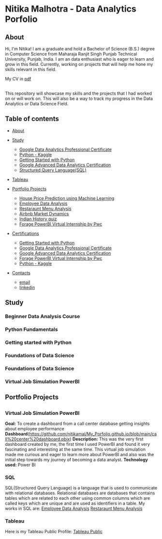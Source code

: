 # Nitika Malhotra - Data Analytics Porfolio

## About
Hi, I'm Nitika! I am a graduate and hold a Bachelor of Science (B.S.) degree in Computer Science from Maharaja Ranjit Singh Punjab Technical University, Punjab, India.
I am an data enthusiast who is eager to learn and grow in this field.
Currently, working on projects that will help me hone my skills relevant in this field.

My CV in [pdf]()

<br>
This repository will showcase my skills and the projects that I had worked on or will work on.
This will also be a way to track my progress in the Data Analytics or Data Science Field.
<br>

## Table of contents
- [About](https://github.com/nitikamal/My_Porfolio.github.io/edit/main/README.md#about)
- [Study](#Study)
  - [Google Data Analytics Professional Certificate](https://github.com/nitikamal/My_Porfolio.github.io/edit/main/README.md#Beginner-data-analysis-course)
  - [Python - Kaggle](https://github.com/nitikamal/My_Porfolio.github.io/edit/main/README.md#Python-fundamentals)
  - [Getting Started with Python](https://github.com/nitikamal/My_Porfolio.github.io/edit/main/README.md#Getting-started-with-Python)
  - [Google Advanced Data Analytics Certification](https://github.com/nitikamal/My_Porfolio.github.io/edit/main/README.md#Foundations-of-Data-Science)
  - [Structured Query Language(SQL)](https://github.com/nitikamal/My_Porfolio.github.io/edit/main/README.md#SQL)
  
  
- [Tableau](https://github.com/nitikamal/My_Porfolio.github.io/edit/main/README.md#Tableau)
- [Portfolio Projects](#Projects)
  - [House Price Prediction using Machine Learning](https://github.com/nitikamal/House-Price-Prediction-using-ML)
  - [Employee Data Analysis](https://github.com/nitikamal/Employee-Data)
  - [Restaraunt Menu Analysis](https://github.com/nitikamal/restaurant-analysis)
  - [Airbnb Market Dynamics](https://github.com/nitikamal/Airbnb-Market-dynamics)
  - [Indian History quiz](https://github.com/nitikamal/Quiz_App)
  - [Forage PowerBI Virtual Internship by Pwc](https://github.com/nitikamal/My_Porfolio.github.io/edit/main/README.md#Virtual-Job-Simulation-PowerBI)
- [Certifications](#Certifications)
  - [Getting Started with Python](https://github.com/nitikamal/My_Porfolio.github.io/edit/main/README.md#Getting-started-with-Python)
  - [Google Data Analytics Professional Certificate](https://github.com/nitikamal/My_Porfolio.github.io/edit/main/README.md#Beginner-data-analysis-course)
  - [Google Advanced Data Analytics Certification](https://github.com/nitikamal/My_Porfolio.github.io/edit/main/README.md#Foundations-of-Data-Science)
  - [Forage PowerBI Virtual Internship by Pwc](https://github.com/nitikamal/My_Porfolio.github.io/edit/main/README.md#Virtual-Job-Simulation-PowerBI)
  - [Python - Kaggle](https://github.com/nitikamal/My_Porfolio.github.io/edit/main/README.md#Python-fundamentals)
- [Contacts](#contacts)
   - [email](nitikamalhotra.011@gmail.com)
   - [linkedin](https://www.linkedin.com/in/nitika-malhotra-06162a1a6/)
  
## Study

### Beginner Data Analysis Course

### Python Fundamentals

### Getting started with Python

### Foundations of Data Science

### Foundations of Data Science

### Virtual Job Simulation PowerBI

## Portfolio Projects
##
### Virtual Job Simulation PowerBI
**Goal:** To create a dashboard from a call center database getting insights about employee performance
**Dashboard**(https://github.com/nitikamal/My_Porfolio.github.io/blob/main/call%20center%20dashboard.pbix)
**Description:** This was the very first dashboard created by me, the first time I used PowerBI and found it very fascinating and interesting at the same time. This virtual job simulation made me curious and eager to learn more about PowerBI and also was the initial step towards my journey of becoming a data analyst. 
**Technology used:** Power BI
### SQL
SQL(Structured Query Language) is a language that is used to communicate with relational databases. Relational databases are databases that contains tables which are related to each other using common columns which are called keys which are unique and are used as identifiers in a table.
My works in SQL are:
[Employee Data Analysis](https://github.com/nitikamal/Employee-Data)
[Restaraunt Menu Analysis](https://github.com/nitikamal/restaurant-analysis)
### Tableau
Here is my Tableau Public Profile:
[Tableau Public](https://public.tableau.com/app/profile/nitika.malhotra8109/vizzes)
